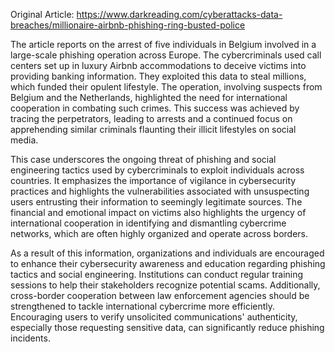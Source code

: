 Original Article: https://www.darkreading.com/cyberattacks-data-breaches/millionaire-airbnb-phishing-ring-busted-police

The article reports on the arrest of five individuals in Belgium involved in a large-scale phishing operation across Europe. The cybercriminals used call centers set up in luxury Airbnb accommodations to deceive victims into providing banking information. They exploited this data to steal millions, which funded their opulent lifestyle. The operation, involving suspects from Belgium and the Netherlands, highlighted the need for international cooperation in combating such crimes. This success was achieved by tracing the perpetrators, leading to arrests and a continued focus on apprehending similar criminals flaunting their illicit lifestyles on social media.

This case underscores the ongoing threat of phishing and social engineering tactics used by cybercriminals to exploit individuals across countries. It emphasizes the importance of vigilance in cybersecurity practices and highlights the vulnerabilities associated with unsuspecting users entrusting their information to seemingly legitimate sources. The financial and emotional impact on victims also highlights the urgency of international cooperation in identifying and dismantling cybercrime networks, which are often highly organized and operate across borders.

As a result of this information, organizations and individuals are encouraged to enhance their cybersecurity awareness and education regarding phishing tactics and social engineering. Institutions can conduct regular training sessions to help their stakeholders recognize potential scams. Additionally, cross-border cooperation between law enforcement agencies should be strengthened to tackle international cybercrime more efficiently. Encouraging users to verify unsolicited communications' authenticity, especially those requesting sensitive data, can significantly reduce phishing incidents.
